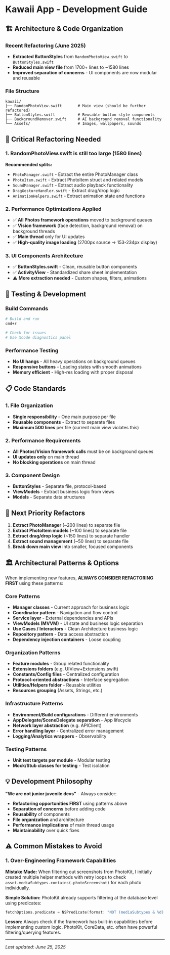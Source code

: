 # Kawaii App - Development Guide

## 🏗️ Architecture & Code Organization

### Recent Refactoring (June 2025)
- **Extracted ButtonStyles** from `RandomPhotoView.swift` to `ButtonStyles.swift`
- **Reduced main view file** from 1700+ lines to ~1580 lines
- **Improved separation of concerns** - UI components are now modular and reusable

### File Structure
```
kawaii/
├── RandomPhotoView.swift       # Main view (should be further refactored)
├── ButtonStyles.swift          # Reusable button style components
├── BackgroundRemover.swift     # AI background removal functionality
└── Assets/                     # Images, wallpapers, sounds
```

## 🚨 Critical Refactoring Needed

### 1. **RandomPhotoView.swift is still too large (1580 lines)**
**Recommended splits:**
- `PhotoManager.swift` - Extract the entire PhotoManager class
- `PhotoItem.swift` - Extract PhotoItem struct and related models
- `SoundManager.swift` - Extract audio playback functionality  
- `DragGestureHandler.swift` - Extract drag/drop logic
- `AnimationHelpers.swift` - Extract animation state and functions

### 2. **Performance Optimizations Applied**
- ✅ **All Photos framework operations** moved to background queues
- ✅ **Vision framework** (face detection, background removal) on background threads
- ✅ **Main thread** only for UI updates
- ✅ **High-quality image loading** (2700px source → 153-234px display)

### 3. **UI Components Architecture**
- ✅ **ButtonStyles.swift** - Clean, reusable button components
- ✅ **ActivityView** - Standardized share sheet implementation
- ⚠️ **More extraction needed** - Custom shapes, filters, animations

## 🧪 Testing & Development

### Build Commands
```bash
# Build and run
cmd+r

# Check for issues
# Use Xcode diagnostics panel
```

### Performance Testing
- **No UI hangs** - All heavy operations on background queues
- **Responsive buttons** - Loading states with smooth animations  
- **Memory efficient** - High-res loading with proper disposal

## 📋 Code Standards

### 1. **File Organization**
- **Single responsibility** - One main purpose per file
- **Reusable components** - Extract to separate files
- **Maximum 500 lines** per file (current main view violates this)

### 2. **Performance Requirements**
- **All Photos/Vision framework calls** must be on background queues
- **UI updates only** on main thread
- **No blocking operations** on main thread

### 3. **Component Design**
- **ButtonStyles** - Separate file, protocol-based
- **ViewModels** - Extract business logic from views
- **Models** - Separate data structures

## 🎯 Next Priority Refactors

1. **Extract PhotoManager** (~200 lines) to separate file
2. **Extract PhotoItem models** (~100 lines) to separate file  
3. **Extract drag/drop logic** (~150 lines) to separate handler
4. **Extract sound management** (~50 lines) to separate file
5. **Break down main view** into smaller, focused components

## 🏛️ Architectural Patterns & Options

When implementing new features, **ALWAYS CONSIDER REFACTORING FIRST** using these patterns:

### Core Patterns
- **Manager classes** - Current approach for business logic
- **Coordinator pattern** - Navigation and flow control
- **Service layer** - External dependencies and APIs
- **ViewModels (MVVM)** - UI state and business logic separation
- **Use Cases / Interactors** - Clean Architecture business logic
- **Repository pattern** - Data access abstraction
- **Dependency injection containers** - Loose coupling

### Organization Patterns
- **Feature modules** - Group related functionality
- **Extensions folders** (e.g. UIView+Extensions.swift)
- **Constants/Config files** - Centralized configuration
- **Protocol-oriented abstractions** - Interface segregation
- **Utilities/Helpers folder** - Reusable utilities
- **Resources grouping** (Assets, Strings, etc.)

### Infrastructure Patterns
- **Environment/Build configurations** - Different environments
- **AppDelegate/SceneDelegate separation** - App lifecycle
- **Network layer abstraction** (e.g. APIClient)
- **Error handling layer** - Centralized error management
- **Logging/Analytics wrappers** - Observability

### Testing Patterns
- **Unit test targets per module** - Modular testing
- **Mock/Stub classes for testing** - Test isolation

## 💡 Development Philosophy

**"We are not junior juvenile devs"** - Always consider:
- **Refactoring opportunities FIRST** using patterns above
- **Separation of concerns** before adding code
- **Reusability** of components  
- **File organization** and architecture
- **Performance implications** of main thread usage
- **Maintainability** over quick fixes

## ⚠️ Common Mistakes to Avoid

### 1. **Over-Engineering Framework Capabilities**
**Mistake Made:** When filtering out screenshots from PhotoKit, I initially created multiple helper methods with retry loops to check `asset.mediaSubtypes.contains(.photoScreenshot)` for each photo individually.

**Simple Solution:** PhotoKit already supports filtering at the database level using predicates:
```swift
fetchOptions.predicate = NSPredicate(format: "NOT (mediaSubtypes & %d) != 0", PHAssetMediaSubtype.photoScreenshot.rawValue)
```

**Lesson:** Always check if the framework has built-in capabilities before implementing custom logic. PhotoKit, CoreData, etc. often have powerful filtering/querying features.

---
*Last updated: June 25, 2025*
